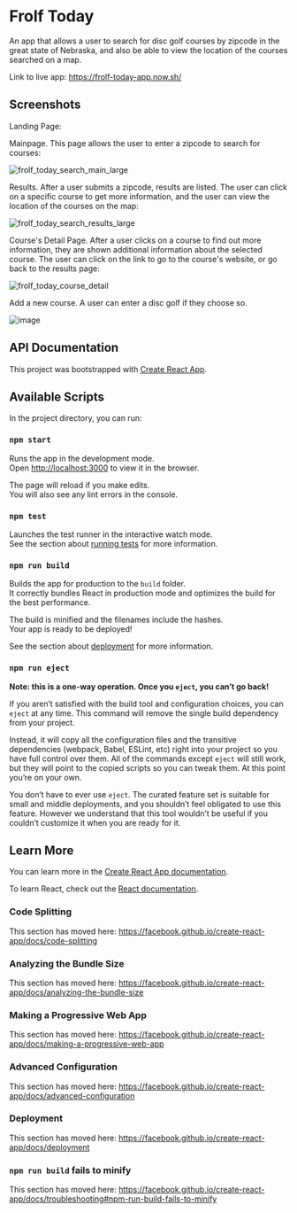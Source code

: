 # Frolf Today

An app that allows a user to search for disc golf courses by zipcode in the great state of Nebraska, and also be able to view the location of the courses searched on
a map.

Link to live app: https://frolf-today-app.now.sh/

## Screenshots

Landing Page:

Mainpage. This page allows the user to enter a zipcode to search for courses:

![frolf_today_search_main_large](https://user-images.githubusercontent.com/58092710/84978909-b9dc8580-b0f3-11ea-90d4-6329b7789de9.JPG)

Results. After a user submits a zipcode, results are listed. The user can click on a specific course to get more information, and the
user can view the location of the courses on the map:

![frolf_today_search_results_large](https://user-images.githubusercontent.com/58092710/84978941-cfea4600-b0f3-11ea-88f7-b354ed97fa16.JPG)

Course's Detail Page. After a user clicks on a course to find out more information, they are shown additional information about
the selected course. The user can click on the link to go to the course's website, or go back to the results page:

![frolf_today_course_detail](https://user-images.githubusercontent.com/58092710/84978965-dd9fcb80-b0f3-11ea-9c83-46e03947ad50.JPG)

Add a new course. A user can enter a disc golf if they choose so.

![image](https://user-images.githubusercontent.com/58092710/85363647-06a2d080-b4e7-11ea-9114-8397de12c598.png)


## API Documentation



This project was bootstrapped with [Create React App](https://github.com/facebook/create-react-app).

## Available Scripts

In the project directory, you can run:

### `npm start`

Runs the app in the development mode.<br />
Open [http://localhost:3000](http://localhost:3000) to view it in the browser.

The page will reload if you make edits.<br />
You will also see any lint errors in the console.

### `npm test`

Launches the test runner in the interactive watch mode.<br />
See the section about [running tests](https://facebook.github.io/create-react-app/docs/running-tests) for more information.

### `npm run build`

Builds the app for production to the `build` folder.<br />
It correctly bundles React in production mode and optimizes the build for the best performance.

The build is minified and the filenames include the hashes.<br />
Your app is ready to be deployed!

See the section about [deployment](https://facebook.github.io/create-react-app/docs/deployment) for more information.

### `npm run eject`

**Note: this is a one-way operation. Once you `eject`, you can’t go back!**

If you aren’t satisfied with the build tool and configuration choices, you can `eject` at any time. This command will remove the single build dependency from your project.

Instead, it will copy all the configuration files and the transitive dependencies (webpack, Babel, ESLint, etc) right into your project so you have full control over them. All of the commands except `eject` will still work, but they will point to the copied scripts so you can tweak them. At this point you’re on your own.

You don’t have to ever use `eject`. The curated feature set is suitable for small and middle deployments, and you shouldn’t feel obligated to use this feature. However we understand that this tool wouldn’t be useful if you couldn’t customize it when you are ready for it.

## Learn More

You can learn more in the [Create React App documentation](https://facebook.github.io/create-react-app/docs/getting-started).

To learn React, check out the [React documentation](https://reactjs.org/).

### Code Splitting

This section has moved here: https://facebook.github.io/create-react-app/docs/code-splitting

### Analyzing the Bundle Size

This section has moved here: https://facebook.github.io/create-react-app/docs/analyzing-the-bundle-size

### Making a Progressive Web App

This section has moved here: https://facebook.github.io/create-react-app/docs/making-a-progressive-web-app

### Advanced Configuration

This section has moved here: https://facebook.github.io/create-react-app/docs/advanced-configuration

### Deployment

This section has moved here: https://facebook.github.io/create-react-app/docs/deployment

### `npm run build` fails to minify

This section has moved here: https://facebook.github.io/create-react-app/docs/troubleshooting#npm-run-build-fails-to-minify
